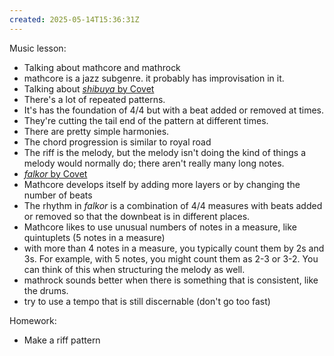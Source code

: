 ```yaml
---
created: 2025-05-14T15:36:31Z
---
```


Music lesson:
- Talking about mathcore and mathrock
- mathcore is a jazz subgenre. it probably has improvisation in it.
- Talking about [*shibuya* by Covet](https://www.youtube.com/watch?v=RXGwVJCdV6A)
- There's a lot of repeated patterns.
- It's has the foundation of 4/4 but with a beat added or removed at times.
- They're cutting the tail end of the pattern at different times.
- There are pretty simple harmonies.
- The chord progression is similar to royal road
- The riff is the melody, but the melody isn't doing the kind of things a melody would normally do; there aren't really many long notes.
- [*falkor* by Covet](https://www.youtube.com/watch?v=FTxSXUzc96A)
- Mathcore develops itself by adding more layers or by changing the number of beats
- The rhythm in *falkor* is a combination of 4/4 measures with beats added or removed so that the downbeat is in different places.
- Mathcore likes to use unusual numbers of notes in a measure, like quintuplets (5 notes in a measure)
- with more than 4 notes in a measure, you typically count them by 2s and 3s. For example, with 5 notes, you might count them as 2-3 or 3-2. You can think of this when structuring the melody as well.
- mathrock sounds better when there is something that is consistent, like the drums.
- try to use a tempo that is still discernable (don't go too fast)

Homework:
- Make a riff pattern
